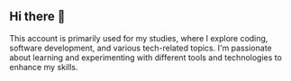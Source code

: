 ## Hi there 👋
This account is primarily used for my studies, where I explore coding, software development, and various tech-related topics. I'm passionate about learning and experimenting with different tools and technologies to enhance my skills.
<!--
**Krzysztof-lab/Krzysztof-lab** is a ✨ _special_ ✨ repository because its `README.md` (this file) appears on your GitHub profile.

Here are some ideas to get you started:

- 🔭 I’m currently working on ...
- 🌱 I’m currently learning ...
- 👯 I’m looking to collaborate on ...
- 🤔 I’m looking for help with ...
- 💬 Ask me about ...
- 📫 How to reach me: ...
- 😄 Pronouns: ...
- ⚡ Fun fact: ...
-->
